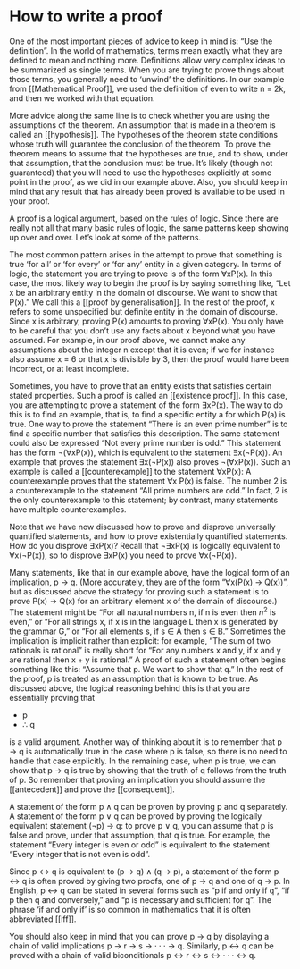 # How to write a proof
One of the most important pieces of advice to keep in mind is: “Use the definition”. In the world of mathematics, terms mean exactly what they are defined to mean and nothing more. Definitions allow very complex ideas to be summarized as single terms. When you are trying to prove things about those terms, you generally need to ‘unwind’ the definitions. In our example
from [[Mathematical Proof]], we used the definition of even to write n = 2k, and then we worked with that equation.

More advice along the same line is to check whether you are using the assumptions of the theorem. An assumption that is made in a theorem is called an [[hypothesis]]. The hypotheses of the theorem state conditions whose truth will guarantee the conclusion of the theorem. To prove the theorem means to assume that the hypotheses are true, and to show, under that assumption, that the conclusion must be true. It’s likely (though not guaranteed) that you will need to use the hypotheses explicitly at some point in the proof, as we did in our example above. Also, you should keep in mind that any result that has already been proved is available to be used in your proof.

A proof is a logical argument, based on the rules of logic. Since there are really not all that many basic rules of logic, the same patterns keep showing up over and over. Let’s look at some of the patterns. 

The most common pattern arises in the attempt to prove that something is true ‘for all’ or ‘for every’ or ‘for any’ entity in a given category. In terms of logic, the statement you are trying to prove is of the form $\forall$xP(x). In this case, the most likely way to begin the proof is by saying something like, “Let x be an arbitrary entity in the domain of discourse. We want to show
that P(x).” We call this a [[proof by generalisation]]. In the rest of the proof, x refers to some unspecified but definite entity in the domain of discourse. Since x is arbitrary, proving P(x) amounts to proving $\forall$xP(x). You only have to be careful that you don’t use any facts about x beyond what you have assumed. For example, in our proof above, we cannot make any assumptions about the integer n except that it is even; if we for instance also assume x = 6 or that x is divisible by 3, then the proof would have been incorrect, or at least incomplete.

Sometimes, you have to prove that an entity exists that satisfies certain stated properties. Such a proof is called an [[existence proof]]. In this case, you are attempting to prove a statement of the form $\exists$xP(x). The way to do this is to find an example, that is, to find a specific entity a for which P(a) is true. One way to prove the statement “There is an even prime number” is to find a specific number that satisfies this description. The same statement could also be expressed “Not every prime number is odd.” This statement has the form $\neg$($\forall$xP(x)), which is equivalent to the statement $\exists$x($\neg$P(x)). An example that proves the statement $\exists$x($\neg$P(x)) also proves $\neg$($\forall$xP(x)). Such an example is called a [[counterexample]] to the statement $\forall$xP(x): A counterexample proves that the statement $\forall$x P(x) is false. The number 2 is a counterexample to the statement “All prime numbers are odd.” In fact, 2 is the only counterexample to this statement; by contrast, many statements have multiple counterexamples.

Note that we have now discussed how to prove and disprove universally quantified statements, and how to prove existentially quantified statements. How do you disprove $\exists$xP(x)? Recall that $\neg$$\exists$xP(x) is logically equivalent to $\forall$x($\neg$P(x)), so to disprove $\exists$xP(x) you need to prove $\forall$x($\neg$P(x)).

Many statements, like that in our example above, have the logical form of an implication, p $\rightarrow$ q. (More accurately, they are of the form “$\forall$x(P(x) $\rightarrow$ Q(x))”, but as discussed above the strategy for proving such a statement is to prove P(x) $\rightarrow$ Q(x) for an arbitrary element x of the domain of discourse.) The statement might be “For all natural numbers n, if n is even then $n^2$ is even,” or “For all strings x, if x is in the language L then x is generated by the grammar G,” or “For all elements s, if s $\in$ A then s $\in$ B.” Sometimes the implication is implicit rather than explicit: for example, “The sum of two rationals is rational” is really short for “For any numbers x and y, if x and y are rational then x + y is rational.” A proof of such a statement often begins something like this: “Assume that p. We want to show that q.” In the rest of the proof, p is treated as an assumption that is known to be true. As discussed above, the logical reasoning behind this is that you are essentially proving that
- p
- $\therefore$ q

is a valid argument. Another way of thinking about it is to remember that p $\rightarrow$ q is automatically true in the case where p is false, so there is no need to handle that case explicitly. In the remaining case, when p is true, we can show that p $\rightarrow$ q is true by showing that the truth of q follows from the truth of p. So remember that proving an implication you should assume the [[antecedent]] and prove the [[consequent]]. 

A statement of the form p $\wedge$ q can be proven by proving p and q separately. A statement of the form p ∨ q can be proved by proving the logically equivalent statement ($\neg$p) $\rightarrow$ q: to prove p ∨ q, you can assume that p is false and prove, under that assumption, that q is true. For example, the statement “Every integer is even or odd” is equivalent to the statement “Every integer that is not even is odd”. 

Since p $\leftrightarrow$ q is equivalent to (p $\rightarrow$ q) $\wedge$ (q $\rightarrow$ p), a statement of the form p $\leftrightarrow$ q is often proved by giving two proofs, one of p $\rightarrow$ q and one of q $\rightarrow$ p. In English, p $\leftrightarrow$ q can be stated in several forms such as “p if and only if q”, “if p then q and conversely,” and “p is necessary and sufficient for q”. The phrase ‘if and only if’ is so common in mathematics that it is often abbreviated [[iff]].

You should also keep in mind that you can prove p $\rightarrow$ q by displaying a chain of valid implications p $\rightarrow$ r $\rightarrow$ s $\rightarrow$ · · · $\rightarrow$ q. Similarly, p $\leftrightarrow$ q can be proved with a chain of valid biconditionals p $\leftrightarrow$ r $\leftrightarrow$ s $\leftrightarrow$ · · · $\leftrightarrow$ q.